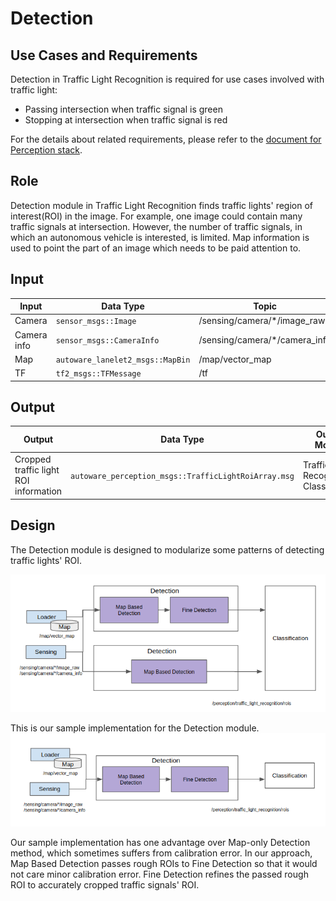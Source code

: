 Detection
=====

## Use Cases and Requirements
Detection in Traffic Light Recognition is required for use cases involved with traffic light:
* Passing intersection when traffic signal is green
* Stopping at intersection when traffic signal is red

For the details about related requirements, please refer to the [document for Perception stack](/design/Perception/Perception.md).

## Role

Detection module in Traffic Light Recognition finds traffic lights' region of interest(ROI) in the image. For example, one image could contain many traffic signals at intersection. However, the number of traffic signals, in which an autonomous vehicle is interested, is limited. Map information is used to point the part of an image which needs to be paid attention to.

## Input

| Input       | Data Type| Topic|
|-|-|-|
| Camera       | `sensor_msgs::Image`|/sensing/camera/*/image_raw|
|Camera info | `sensor_msgs::CameraInfo`|/sensing/camera/*/camera_info|
|Map | `autoware_lanelet2_msgs::MapBin`|/map/vector_map|
|TF | `tf2_msgs::TFMessage`|/tf|

## Output

| Output       | Data Type| Output Module |Topic|
|----|-|-|-|
|Cropped traffic light ROI information|`autoware_perception_msgs::TrafficLightRoiArray.msg`|Traffic Light Recognition: Classification|/perception/traffic_light_recognition/rois|

## Design
The Detection module is designed to modularize some patterns of detecting traffic lights' ROI.

![msg](/design/img/LightDetectionDesign.png)

This is our sample implementation for the Detection module.
![msg](/design/img/LightDetectionDesign2.png)

Our sample implementation has one advantage over Map-only Detection method, which sometimes suffers from calibration error. In our approach, Map Based Detection passes rough ROIs to Fine Detection so that it would not care minor calibration error. Fine Detection refines the passed rough ROI to accurately cropped traffic signals' ROI.
